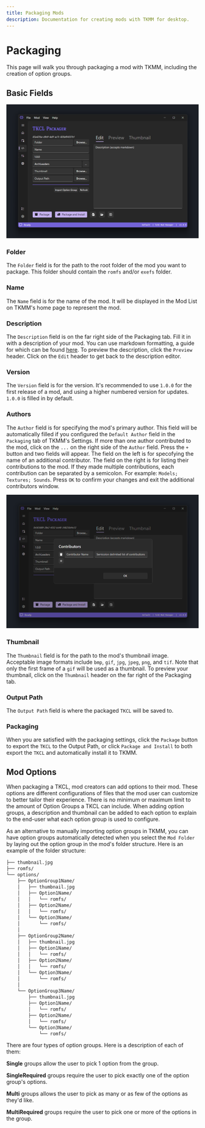 ```yaml
---
title: Packaging Mods
description: Documentation for creating mods with TKMM for desktop.
---
```


# Packaging

This page will walk you through packaging a mod with TKMM, including the creation of option groups.

## Basic Fields

<p>
    <img width="650" src="./images/PackageMods_01_01.png">
</p>

### Folder

The `Folder` field is for the path to the root folder of the mod you want to package. This folder should contain the `romfs` and/or `exefs` folder.

### Name

The `Name` field is for the name of the mod. It will be displayed in the Mod List on TKMM's home page to represent the mod.

### Description

The `Description` field is on the far right side of the Packaging tab. Fill it in with a description of your mod. You can use markdown formatting, a guide for which can be found [here](https://www.markdownguide.org/basic-syntax/). To preview the description, click the `Preview` header. Click on the `Edit` header to get back to the description editor.

### Version

The `Version` field is for the version. It's recommended to use `1.0.0` for the first release of a mod, and using a higher numbered version for updates. `1.0.0` is filled in by default.

### Authors

The `Author` field is for specifying the mod's primary author. This field will be automatically filled if you configured the `Default Author` field in the `Packaging` tab of TKMM's Settings. If more than one author contributed to the mod, click on the `...` on the right side of the `Author` field. Press the `+` button and two fields will appear. The field on the left is for specofying the name of an additional contributor. The field on the right is for listing their contributions to the mod. If they made multiple contributions, each contribution can be separated by a semicolon. For example: `Models; Textures; Sounds`. Press `OK` to confirm your changes and exit the additional contributors window.

<p>
    <img width="650" src="./images/PackageMods_01_02.png">
</p>

### Thumbnail

The `Thumbnail` field is for the path to the mod's thumbnail image. Acceptable image formats include `bmp`, `gif`, `jpg`, `jpeg`, `png`, and `tif`. Note that only the first frame of a `gif` will be used as a thumbnail. To preview your thumbnail, click on the `Thumbnail` header on the far right of the Packaging tab.

### Output Path

The `Output Path` field is where the packaged `TKCL` will be saved to.

### Packaging

 When you are satisfied with the packaging settings, click the `Package` button to export the `TKCL` to the Output Path, or click `Package and Install` to both export the `TKCL` and automatically install it to TKMM.


 ## Mod Options

When packaging a TKCL, mod creators can add options to their mod. These options are different configurations of files that the mod user can customize to better tailor their experience. There is no minimum or maximum limit to the amount of Option Groups a TKCL can include. When adding option groups, a description and thumbnail can be added to each option to explain to the end-user what each option group is used to configure. 

As an alternative to manually importing option groups in TKMM, you can have option groups automatically detected when you select the `Mod Folder` by laying out the option group in the mod's folder structure. Here is an example of the folder structure:

```
├── thumbnail.jpg
├── romfs/
└── options/
    ├── OptionGroup1Name/
    │   ├── thumbnail.jpg
    │   ├── Option1Name/
    │   │   └── romfs/
    │   ├── Option2Name/
    │   │   └── romfs/
    │   └── Option3Name/
    │       └── romfs/
    │
    ├── OptionGroup2Name/
    │   ├── thumbnail.jpg
    │   ├── Option1Name/
    │   │   └── romfs/
    │   ├── Option2Name/
    │   │   └── romfs/
    │   └── Option3Name/
    │       └── romfs/
    │
    └── OptionGroup3Name/
        ├── thumbnail.jpg
        ├── Option1Name/
        │   └── romfs/
        ├── Option2Name/
        │   └── romfs/
        └── Option3Name/
            └── romfs/
```

There are four types of option groups. Here is a description of each of them:

**Single**  groups allow the user to pick 1 option from the group.

**SingleRequired** groups require the user to pick exactly one of the option group's options.

**Multi** groups allows the user to pick as many or as few of the options as they'd like.

**MultiRequired** groups require the user to pick one or more of the options in the group.